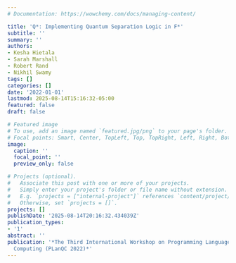 ```yaml
---
# Documentation: https://wowchemy.com/docs/managing-content/

title: 'Q*: Implementing Quantum Separation Logic in F*'
subtitle: ''
summary: ''
authors:
- Kesha Hietala
- Sarah Marshall
- Robert Rand
- Nikhil Swamy
tags: []
categories: []
date: '2022-01-01'
lastmod: 2025-08-14T15:16:32-05:00
featured: false
draft: false

# Featured image
# To use, add an image named `featured.jpg/png` to your page's folder.
# Focal points: Smart, Center, TopLeft, Top, TopRight, Left, Right, BottomLeft, Bottom, BottomRight.
image:
  caption: ''
  focal_point: ''
  preview_only: false

# Projects (optional).
#   Associate this post with one or more of your projects.
#   Simply enter your project's folder or file name without extension.
#   E.g. `projects = ["internal-project"]` references `content/project/deep-learning/index.md`.
#   Otherwise, set `projects = []`.
projects: []
publishDate: '2025-08-14T20:16:32.434039Z'
publication_types:
- '1'
abstract: ''
publication: '*The Third International Workshop on Programming Languages for Quantum
  Computing (PLanQC 2022)*'
---
```

